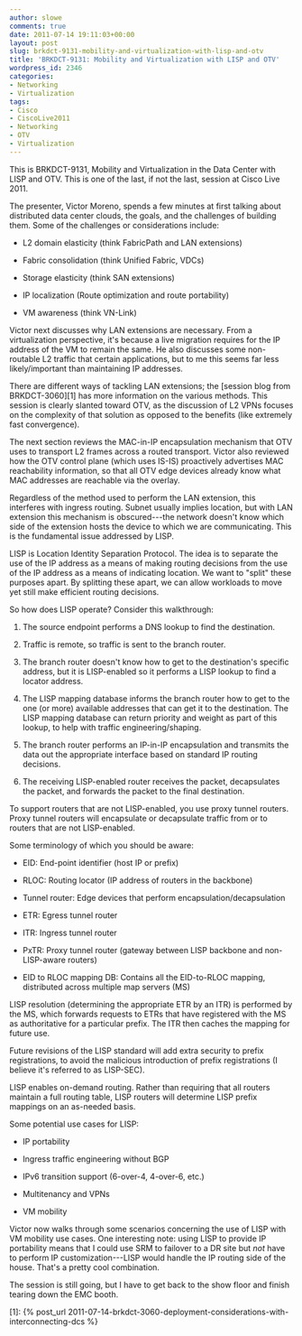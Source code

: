 ```yaml
---
author: slowe
comments: true
date: 2011-07-14 19:11:03+00:00
layout: post
slug: brkdct-9131-mobility-and-virtualization-with-lisp-and-otv
title: 'BRKDCT-9131: Mobility and Virtualization with LISP and OTV'
wordpress_id: 2346
categories:
- Networking
- Virtualization
tags:
- Cisco
- CiscoLive2011
- Networking
- OTV
- Virtualization
---
```


This is BRKDCT-9131, Mobility and Virtualization in the Data Center with LISP and OTV. This is one of the last, if not the last, session at Cisco Live 2011.

The presenter, Victor Moreno, spends a few minutes at first talking about distributed data center clouds, the goals, and the challenges of building them. Some of the challenges or considerations include:

* L2 domain elasticity (think FabricPath and LAN extensions)

* Fabric consolidation (think Unified Fabric, VDCs)

* Storage elasticity (think SAN extensions)

* IP localization (Route optimization and route portability)

* VM awareness (think VN-Link)

Victor next discusses why LAN extensions are necessary. From a virtualization perspective, it's because a live migration requires for the IP address of the VM to remain the same. He also discusses some non-routable L2 traffic that certain applications, but to me this seems far less likely/important than maintaining IP addresses.

There are different ways of tackling LAN extensions; the [session blog from BRKDCT-3060][1] has more information on the various methods. This session is clearly slanted toward OTV, as the discussion of L2 VPNs focuses on the complexity of that solution as opposed to the benefits (like extremely fast convergence).

The next section reviews the MAC-in-IP encapsulation mechanism that OTV uses to transport L2 frames across a routed transport. Victor also reviewed how the OTV control plane (which uses IS-IS) proactively advertises MAC reachability information, so that all OTV edge devices already know what MAC addresses are reachable via the overlay.

Regardless of the method used to perform the LAN extension, this interferes with ingress routing. Subnet usually implies location, but with LAN extension this mechanism is obscured---the network doesn't know which side of the extension hosts the device to which we are communicating. This is the fundamental issue addressed by LISP.

LISP is Location Identity Separation Protocol. The idea is to separate the use of the IP address as a means of making routing decisions from the use of the IP address as a means of indicating location. We want to "split" these purposes apart. By splitting these apart, we can allow workloads to move yet still make efficient routing decisions.

So how does LISP operate? Consider this walkthrough:

1. The source endpoint performs a DNS lookup to find the destination.

2. Traffic is remote, so traffic is sent to the branch router.

3. The branch router doesn't know how to get to the destination's specific address, but it is LISP-enabled so it performs a LISP lookup to find a locator address.

4. The LISP mapping database informs the branch router how to get to the one (or more) available addresses that can get it to the destination. The LISP mapping database can return priority and weight as part of this lookup, to help with traffic engineering/shaping.

5. The branch router performs an IP-in-IP encapsulation and transmits the data out the appropriate interface based on standard IP routing decisions.

6. The receiving LISP-enabled router receives the packet, decapsulates the packet, and forwards the packet to the final destination.

To support routers that are not LISP-enabled, you use proxy tunnel routers. Proxy tunnel routers will encapsulate or decapsulate traffic from or to routers that are not LISP-enabled.

Some terminology of which you should be aware:

* EID: End-point identifier (host IP or prefix)

* RLOC: Routing locator (IP address of routers in the backbone)

* Tunnel router: Edge devices that perform encapsulation/decapsulation

* ETR: Egress tunnel router

* ITR: Ingress tunnel router

* PxTR: Proxy tunnel router (gateway between LISP backbone and non-LISP-aware routers)

* EID to RLOC mapping DB: Contains all the EID-to-RLOC mapping, distributed across multiple map servers (MS)

LISP resolution (determining the appropriate ETR by an ITR) is performed by the MS, which forwards requests to ETRs that have registered with the MS as authoritative for a particular prefix. The ITR then caches the mapping for future use.

Future revisions of the LISP standard will add extra security to prefix registrations, to avoid the malicious introduction of prefix registrations (I believe it's referred to as LISP-SEC).

LISP enables on-demand routing. Rather than requiring that all routers maintain a full routing table, LISP routers will determine LISP prefix mappings on an as-needed basis.

Some potential use cases for LISP:

* IP portability

* Ingress traffic engineering without BGP

* IPv6 transition support (6-over-4, 4-over-6, etc.)

* Multitenancy and VPNs

* VM mobility

Victor now walks through some scenarios concerning the use of LISP with VM mobility use cases. One interesting note: using LISP to provide IP portability means that I could use SRM to failover to a DR site but _not_ have to perform IP customization---LISP would handle the IP routing side of the house. That's a pretty cool combination.

The session is still going, but I have to get back to the show floor and finish tearing down the EMC booth.

[1]: {% post_url 2011-07-14-brkdct-3060-deployment-considerations-with-interconnecting-dcs %}
